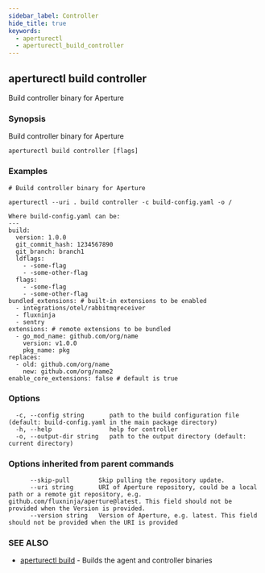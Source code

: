 ```yaml
---
sidebar_label: Controller
hide_title: true
keywords:
  - aperturectl
  - aperturectl_build_controller
---
```


<!-- markdownlint-disable -->

## aperturectl build controller

Build controller binary for Aperture

### Synopsis

Build controller binary for Aperture

```
aperturectl build controller [flags]
```

### Examples

```
# Build controller binary for Aperture

aperturectl --uri . build controller -c build-config.yaml -o /

Where build-config.yaml can be:
---
build:
  version: 1.0.0
  git_commit_hash: 1234567890
  git_branch: branch1
  ldflags:
    - -some-flag
    - -some-other-flag
  flags:
    - -some-flag
    - -some-other-flag
bundled_extensions: # built-in extensions to be enabled
  - integrations/otel/rabbitmqreceiver
  - fluxninja
  - sentry
extensions: # remote extensions to be bundled
  - go_mod_name: github.com/org/name
    version: v1.0.0
    pkg_name: pkg
replaces:
  - old: github.com/org/name
    new: github.com/org/name2
enable_core_extensions: false # default is true
```

### Options

```
  -c, --config string       path to the build configuration file (default: build-config.yaml in the main package directory)
  -h, --help                help for controller
  -o, --output-dir string   path to the output directory (default: current directory)
```

### Options inherited from parent commands

```
      --skip-pull        Skip pulling the repository update.
      --uri string       URI of Aperture repository, could be a local path or a remote git repository, e.g. github.com/fluxninja/aperture@latest. This field should not be provided when the Version is provided.
      --version string   Version of Aperture, e.g. latest. This field should not be provided when the URI is provided
```

### SEE ALSO

- [aperturectl build](/reference/aperturectl/build/build.md) - Builds the agent and controller binaries
